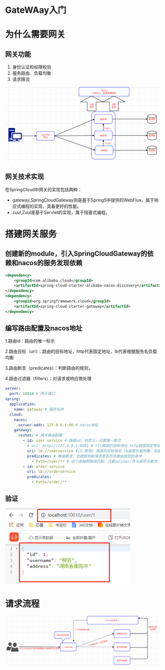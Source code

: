 # GateWAay入门
# 为什么需要网关

## 网关功能

1. 身份认证和权限校验
2. 服务路由、负载均衡
3. 请求限流

![image-20220207231553965](https://github.com/BlackMe2327/cloudimages27/blob/main/img/image-20220207231553965.png?raw=true)

## 网关技术实现

在SpringCloud中网关的实现包括两种：

- gateway,SpringCloudGateway则是基于Spring5中提供的WebFlux，属于响应式编程的实现，具备更好的性能。
- zuul,Zuul是基于Servlet的实现，属于阻塞式编程。

# 搭建网关服务

## 创建新的module，引入SpringCloudGateway的依赖和nacos的服务发现依赖

```xml
<dependency>
    <groupId>com.alibaba.cloud</groupId>
    <artifactId>spring-cloud-starter-alibaba-nacos-discovery</artifactId>
</dependency>
<dependency>
    <groupId>org.springframework.cloud</groupId>
    <artifactId>spring-cloud-starter-gateway</artifactId>
</dependency>
```

## 编写路由配置及nacos地址

1.路由id：路由的唯一标示

2.路由目标（uri）：路由的目标地址，http代表固定地址，lb代表根据服务名负载均衡

3.路由断言（predicates）：判断路由的规则，

4.路由过滤器（filters）：对请求或响应做处理

```yaml
server:
  port: 10010 # 网关端口
spring:
  application:
    name: gateway # 服务名称
  cloud:
    nacos:
      server-addr: 127.0.0.1:80 # nacos地址
    gateway:
      routes: # 网关路由配置
        - id: user-service # 路由id，自定义，只要唯一即可
          # uri: http://127.0.0.1:8081 # (1)路由的目标地址 http就是固定地址
          uri: lb://userservice #(2,常用) 路由的目标地址 lb就是负载均衡，后面跟服务名称
          predicates: # 路由断言，也就是判断请求是否符合路由规则的条件
            - Path=/user/** # 这个是按照路径匹配，只要以/user/开头就符合要求
        - id: order-service
          uri: lb://orderservice
          predicates:
            - Path=/order/**
```

## 验证

![image-20220207233536253](https://github.com/BlackMe2327/cloudimages27/blob/main/img/image-20220207233536253.png?raw=true)

# 请求流程

![image-20220207234407007](https://github.com/BlackMe2327/cloudimages27/blob/main/img/image-20220207234407007.png?raw=true)





